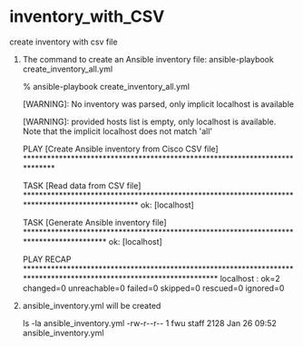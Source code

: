 # inventory_with_CSV
create inventory with csv file

1. The command to create an Ansible inventory file: ansible-playbook create_inventory_all.yml

	% ansible-playbook create_inventory_all.yml

	[WARNING]: No inventory was parsed, only implicit localhost is available

	[WARNING]: provided hosts list is empty, only localhost is available. Note that the implicit localhost does not match 'all'

	PLAY [Create Ansible inventory from Cisco CSV file] ****************************************************************************

	TASK [Read data from CSV file] *************************************************************************************************
	ok: [localhost]

	TASK [Generate Ansible inventory file] *****************************************************************************************
	ok: [localhost]

	PLAY RECAP *********************************************************************************************************************
	localhost                  : ok=2    changed=0    unreachable=0    failed=0    skipped=0    rescued=0    ignored=0

2. ansible_inventory.yml will be created

	ls -la ansible_inventory.yml
	-rw-r--r--  1 fwu  staff  2128 Jan 26 09:52 ansible_inventory.yml
